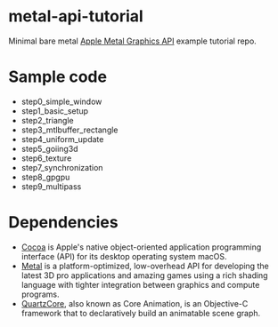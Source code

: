 # metal-api-tutorial

Minimal bare metal [Apple Metal Graphics API](https://developer.apple.com/kr/metal/) example tutorial repo.

# Sample code

- step0_simple_window
- step1_basic_setup
- step2_triangle
- step3_mtlbuffer_rectangle
- step4_uniform_update
- step5_goiing3d
- step6_texture
- step7_synchronization
- step8_gpgpu
- step9_multipass

# Dependencies

- [Cocoa](https://developer.apple.com/library/archive/documentation/Cocoa/Conceptual/CocoaFundamentals/WhatIsCocoa/WhatIsCocoa.html) is Apple's native object-oriented application programming interface (API) for its desktop operating system macOS.
- [Metal](https://developer.apple.com/kr/metal/) is a platform-optimized, low-overhead API for developing the latest 3D pro applications and amazing games using a rich shading language with tighter integration between graphics and compute programs.
- [QuartzCore](https://developer.apple.com/documentation/quartzcore), also known as Core Animation, is an Objective-C framework that to declaratively build an animatable scene graph.